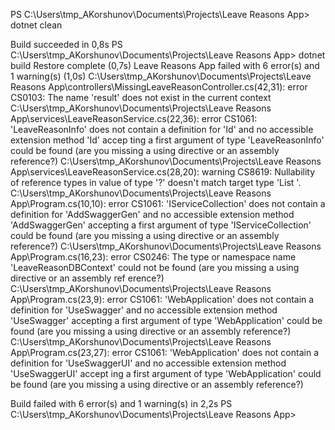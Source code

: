 PS C:\Users\tmp_AKorshunov\Documents\Projects\Leave Reasons App> dotnet clean

Build succeeded in 0,8s
PS C:\Users\tmp_AKorshunov\Documents\Projects\Leave Reasons App> dotnet build
Restore complete (0,7s)
  Leave Reasons App failed with 6 error(s) and 1 warning(s) (1,0s)
    C:\Users\tmp_AKorshunov\Documents\Projects\Leave Reasons App\controllers\MissingLeaveReasonController.cs(42,31): error CS0103: The name 'result' does not exist in the current context
    C:\Users\tmp_AKorshunov\Documents\Projects\Leave Reasons App\services\LeaveReasonService.cs(22,36): error CS1061: 'LeaveReasonInfo' does not contain a definition for 'Id' and no accessible extension method 'Id' accep
ting a first argument of type 'LeaveReasonInfo' could be found (are you missing a using directive or an assembly reference?)
    C:\Users\tmp_AKorshunov\Documents\Projects\Leave Reasons App\services\LeaveReasonService.cs(28,20): warning CS8619: Nullability of reference types in value of type '?' doesn't match target type 'List<LeaveReasonInfo>
'.
    C:\Users\tmp_AKorshunov\Documents\Projects\Leave Reasons App\Program.cs(10,10): error CS1061: 'IServiceCollection' does not contain a definition for 'AddSwaggerGen' and no accessible extension method 'AddSwaggerGen'
accepting a first argument of type 'IServiceCollection' could be found (are you missing a using directive or an assembly reference?)
    C:\Users\tmp_AKorshunov\Documents\Projects\Leave Reasons App\Program.cs(16,23): error CS0246: The type or namespace name 'LeaveReasonDBContext' could not be found (are you missing a using directive or an assembly ref
erence?)
    C:\Users\tmp_AKorshunov\Documents\Projects\Leave Reasons App\Program.cs(23,9): error CS1061: 'WebApplication' does not contain a definition for 'UseSwagger' and no accessible extension method 'UseSwagger' accepting a
 first argument of type 'WebApplication' could be found (are you missing a using directive or an assembly reference?)
    C:\Users\tmp_AKorshunov\Documents\Projects\Leave Reasons App\Program.cs(23,27): error CS1061: 'WebApplication' does not contain a definition for 'UseSwaggerUI' and no accessible extension method 'UseSwaggerUI' accept
ing a first argument of type 'WebApplication' could be found (are you missing a using directive or an assembly reference?)

Build failed with 6 error(s) and 1 warning(s) in 2,2s
PS C:\Users\tmp_AKorshunov\Documents\Projects\Leave Reasons App>
